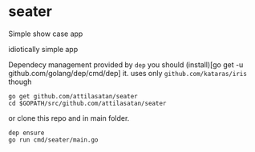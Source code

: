 # seater
Simple show case app

idiotically simple app

Dependecy management provided by `dep` you should (install)[go get -u github.com/golang/dep/cmd/dep] it.
uses only `github.com/kataras/iris` though

```
go get github.com/attilasatan/seater
cd $GOPATH/src/github.com/attilasatan/seater
```
or clone this repo and in main folder. 
```
dep ensure
go run cmd/seater/main.go
```
